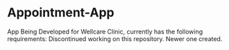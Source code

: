 # Appointment-App
App Being Developed for Wellcare Clinic, currently has the following requirements:
Discontinued working on this repository.
Newer one created.
